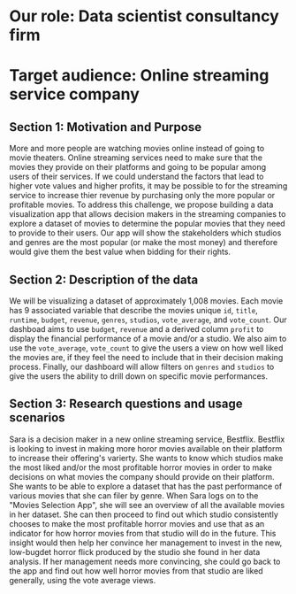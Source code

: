 # Our role: Data scientist consultancy firm

# Target audience: Online streaming service company

## Section 1: Motivation and Purpose

More and more people are watching movies online instead of going to movie theaters. Online streaming services need to make sure that the movies they provide on their platforms and going to be popular among users of their services. If we could understand the factors that lead to higher vote values and higher profits, it may be possible to for the streaming service to increase thier revenue by purchasing only the more popular or profitable movies. To address this challenge, we propose building a data visualization app that allows decision makers in the streaming companies to explore a dataset of movies to determine the popular movies that they need to provide to their users. Our app will show the stakeholders which studios and genres are the most popular (or make the most money) and therefore would give them the best value when bidding for their rights.

## Section 2: Description of the data

We will be visualizing a dataset of approximately 1,008 movies. Each movie has 9 associated variable that describe the movies unique `id`, `title`, `runtime`, `budget`, `revenue`, `genres`, `studios`, `vote_average`, and `vote_count`. Our dashboad aims to use `budget`, `revenue` and a derived column `profit` to display the financial performance of a movie and/or a studio. We also aim to use the `vote_average`, `vote_count` to give the users a view on how well liked the movies are, if they feel the need to include that in their decision making process. Finally, our dashboard will allow filters on `genres` and `studios` to give the users the ability to drill down on specific movie performances.

## Section 3: Research questions and usage scenarios

Sara is a decision maker in a new online streaming service, Bestflix. Bestflix is looking to invest in making more horor movies available on their platform to increase their offering's varierty. She wants to know which studios make the most liked and/or the most profitable horror movies in order to make decisions on what movies the company should provide on their platform. She wants to be able to explore a dataset that has the past performance of various movies that she can filer by genre. When Sara logs on to the "Movies Selection App", she will see an overview of all the available movies in her dataset. She can then proceed to find out which studio consistently chooses to make the most profitable horror movies and use that as an indicator for how horror movies from that studio will do in the future. This insight would then help her convince her management to invest in the new, low-bugdet horror flick produced by the studio she found in her data analysis. If her management needs more convincing, she could go back to the app and find out how well horror movies from that studio are liked generally, using the vote average views. 
